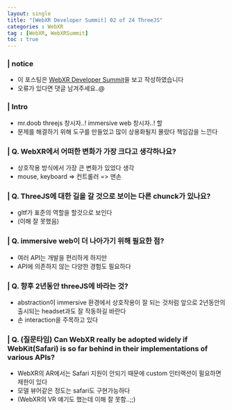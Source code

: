 ```yaml
---
layout: single
title: "[WebXR Developer Summit] 02 of 24 ThreeJS"
categories : WebXR
tag : [WebXR, WebXRSummit]
toc : true
---
```

### | notice
- 이 포스팅은 [WebXR Developer Summit](https://www.youtube.com/watch?v=7edKMn8Lq6k&list=PLKNvd3dXSaxBlJFtM1YAJhCLbFQiIPQsL&index=3)을 보고 작성하였습니다
- 오류가 있다면 댓글 남겨주세요..@ 

### | Intro 
- mr.doob threejs 창시자..! immersive web 창시자..! 할
- 문제를 해결하기 위해 도구를 만들었고 많이 상용화될지 몰랐다 책임감을 느낀다
  
### | Q. WebXR에서 어떠한 변화가 가장 크다고 생각하나요?
 - 상호작용 방식에서 가장 큰 변화가 있었다 생각
 - mouse, keyboard => 컨트롤러 => 맨손

### | Q. ThreeJS에 대한 길을 갈 것으로 보이는 다른 chunck가 있나요?
 - gltf가 표준의 역할을 할것으로 보인다
 - (이해 잘 못했음)

### | Q. immersive web이 더 나아가기 위해 필요한 점?
 - 여러 API는 개발을 편리하게 하지만
 - API에 의존하지 않는 다양한 경험도 필요하다

### | Q. 향후 2년동안 threeJS에 바라는 것?
 - abstraction이 immersive 환경에서 상호작용이 잘 되는 것처럼 앞으로 2년동안의 출시되는 headset과도 잘 작동하길 바란다
 - 손 interaction을 주목하고 있다 

### | Q. (질문타임) Can WebXR really be adopted widely if WebKit(Safari) is so far behind in their implementations of various APIs?
 - WebXR의 AR에서는 Safari 지원이 안되기 때문에 custom 인터랙션이 필요하면 제한이 있다 
 - 모델 뷰어같은 정도는 safari도 구현가능하다
 - (WebXR의 VR 얘기도 했는데 이해 잘 못함..;;)











